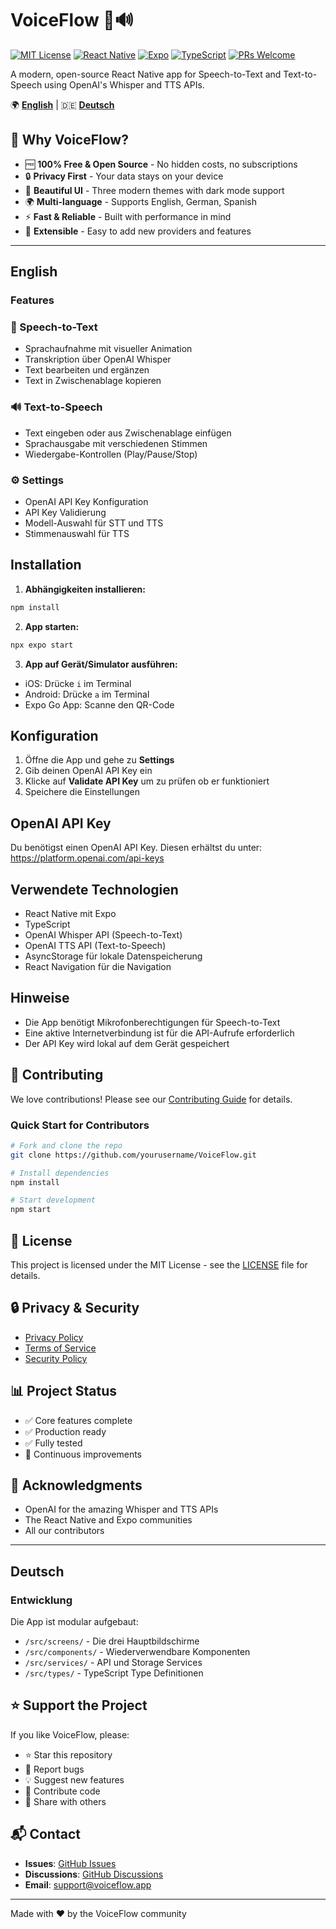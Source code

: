 # VoiceFlow 🎤🔊

[![MIT License](https://img.shields.io/badge/License-MIT-green.svg)](https://choosealicense.com/licenses/mit/)
[![React Native](https://img.shields.io/badge/React%20Native-0.79-blue.svg)](https://reactnative.dev/)
[![Expo](https://img.shields.io/badge/Expo-53-000.svg)](https://expo.dev/)
[![TypeScript](https://img.shields.io/badge/TypeScript-5.8-blue.svg)](https://www.typescriptlang.org/)
[![PRs Welcome](https://img.shields.io/badge/PRs-welcome-brightgreen.svg)](CONTRIBUTING.md)

A modern, open-source React Native app for Speech-to-Text and Text-to-Speech using OpenAI's Whisper and TTS APIs.

🌍 **[English](#english)** | 🇩🇪 **[Deutsch](#deutsch)**

## 🌟 Why VoiceFlow?

- 🆓 **100% Free & Open Source** - No hidden costs, no subscriptions
- 🔒 **Privacy First** - Your data stays on your device
- 🎨 **Beautiful UI** - Three modern themes with dark mode support
- 🌍 **Multi-language** - Supports English, German, Spanish
- ⚡ **Fast & Reliable** - Built with performance in mind
- 🧩 **Extensible** - Easy to add new providers and features

---

## English

### Features

### 🎤 Speech-to-Text
- Sprachaufnahme mit visueller Animation
- Transkription über OpenAI Whisper
- Text bearbeiten und ergänzen
- Text in Zwischenablage kopieren

### 🔊 Text-to-Speech  
- Text eingeben oder aus Zwischenablage einfügen
- Sprachausgabe mit verschiedenen Stimmen
- Wiedergabe-Kontrollen (Play/Pause/Stop)

### ⚙️ Settings
- OpenAI API Key Konfiguration
- API Key Validierung
- Modell-Auswahl für STT und TTS
- Stimmenauswahl für TTS

## Installation

1. **Abhängigkeiten installieren:**
```bash
npm install
```

2. **App starten:**
```bash
npx expo start
```

3. **App auf Gerät/Simulator ausführen:**
- iOS: Drücke `i` im Terminal
- Android: Drücke `a` im Terminal
- Expo Go App: Scanne den QR-Code

## Konfiguration

1. Öffne die App und gehe zu **Settings**
2. Gib deinen OpenAI API Key ein
3. Klicke auf **Validate API Key** um zu prüfen ob er funktioniert
4. Speichere die Einstellungen

## OpenAI API Key

Du benötigst einen OpenAI API Key. Diesen erhältst du unter:
https://platform.openai.com/api-keys

## Verwendete Technologien

- React Native mit Expo
- TypeScript
- OpenAI Whisper API (Speech-to-Text)
- OpenAI TTS API (Text-to-Speech)
- AsyncStorage für lokale Datenspeicherung
- React Navigation für die Navigation

## Hinweise

- Die App benötigt Mikrofonberechtigungen für Speech-to-Text
- Eine aktive Internetverbindung ist für die API-Aufrufe erforderlich
- Der API Key wird lokal auf dem Gerät gespeichert

## 🤝 Contributing

We love contributions! Please see our [Contributing Guide](CONTRIBUTING.md) for details.

### Quick Start for Contributors

```bash
# Fork and clone the repo
git clone https://github.com/yourusername/VoiceFlow.git

# Install dependencies
npm install

# Start development
npm start
```

## 📜 License

This project is licensed under the MIT License - see the [LICENSE](LICENSE) file for details.

## 🔒 Privacy & Security

- [Privacy Policy](PRIVACY.md)
- [Terms of Service](TERMS.md)
- [Security Policy](SECURITY.md)

## 📊 Project Status

- ✅ Core features complete
- ✅ Production ready
- ✅ Fully tested
- 🚧 Continuous improvements

## 🙏 Acknowledgments

- OpenAI for the amazing Whisper and TTS APIs
- The React Native and Expo communities
- All our contributors

---

## Deutsch

### Entwicklung

Die App ist modular aufgebaut:
- `/src/screens/` - Die drei Hauptbildschirme
- `/src/components/` - Wiederverwendbare Komponenten  
- `/src/services/` - API und Storage Services
- `/src/types/` - TypeScript Type Definitionen

## ⭐ Support the Project

If you like VoiceFlow, please:
- ⭐ Star this repository
- 🐛 Report bugs
- 💡 Suggest new features
- 🤝 Contribute code
- 📣 Share with others

## 📬 Contact

- **Issues**: [GitHub Issues](https://github.com/yourusername/VoiceFlow/issues)
- **Discussions**: [GitHub Discussions](https://github.com/yourusername/VoiceFlow/discussions)
- **Email**: support@voiceflow.app

---

Made with ❤️ by the VoiceFlow community